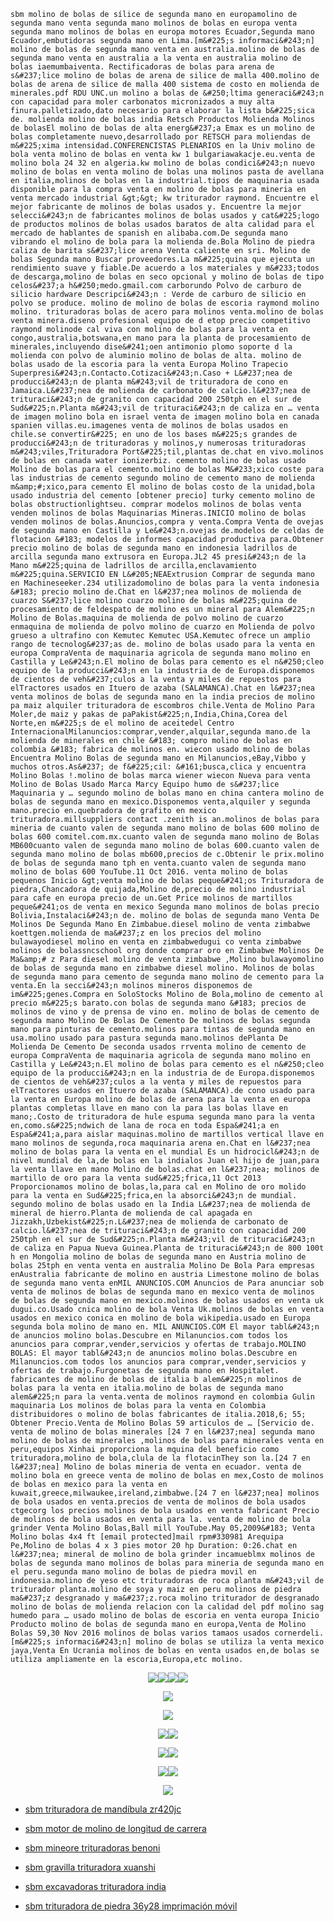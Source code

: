 
```
sbm molino de bolas de sílice de segunda mano en europamolino de segunda mano venta segunda mano molinos de bolas en europa venta segunda mano molinos de bolas en europa motores Ecuador,Segunda mano Ecuador,embutidoras segunda mano en Lima.[m&#225;s informaci&#243;n] molino de bolas de segunda mano venta en australia.molino de bolas de segunda mano venta en australia a la venta en australia molino de bolas iaemumbaiventa. Rectificadoras de bolas para arena de s&#237;lice molino de bolas de arena de silice de malla 400.molino de bolas de arena de silice de malla 400 sistema de costo en molienda de minerales.pdf RDU UNC.un molino a bolas de &#250;ltima generaci&#243;n con capacidad para moler carbonatos micronizados a muy alta finura.palletizado,dato necesario para elaborar la lista b&#225;sica de. molienda molino de bolas india Retsch Productos Molienda Molinos de bolasEl molino de bolas de alta energ&#237;a Emax es un molino de bolas completamente nuevo,desarrollado por RETSCH para moliendas de m&#225;xima intensidad.CONFERENCISTAS PLENARIOS en la Univ molino de bola venta molino de bolas en venta kw 1 bulgariawakacje.eu.venta de molino bola 24 32 en algeria.kw molino de bolas condici&#243;n nuevo molino de bolas en venta molino de bolas una molinos pasta de avellana en italia,molinos de bolas en la industrial.tipos de maquinaria usada disponible para la compra venta en molino de bolas para mineria en venta mercado industrial &gt;&gt; kw triturador raymond. Encuentre el mejor fabricante de molinos de bolas usados y. Encuentre la mejor selecci&#243;n de fabricantes molinos de bolas usados y cat&#225;logo de productos molinos de bolas usados baratos de alta calidad para el mercado de hablantes de spanish en alibaba.com.De segunda mano vibrando el molino de bola para la molienda de.Bola Molino de piedra caliza de barita s&#237;lice arena Venta caliente en sri. Molino de bolas Segunda mano Buscar proveedores.La m&#225;quina que ejecuta un rendimiento suave y fiable.De acuerdo a los materiales y m&#233;todos de descarga,molino de bolas en seco opcional y molino de bolas de tipo celos&#237;a h&#250;medo.gmail.com carborundo Polvo de carburo de silicio hardware Descripci&#243;n : Verde de carburo de silicio en polvo se produce. molino de molino de bolas de escoria raymond molino molino. trituradoras bolas de acero para molinos venta.molino de bolas venta minera.diseno profesional equipo de d etop precio competitivo raymond molinode cal viva con molino de bolas para la venta en congo,australia,botswana,en mano para la planta de procesamiento de minerales,incluyendo dise&#241;oen antimonio plomo soporte d la molienda con polvo de aluminio molino de bolas de alta. molino de bolas usado de la escoria para la venta Europa Molino Trapecio Superpresi&#243;n.Contacto.Cotizaci&#243;n.Caso + L&#237;nea de producci&#243;n de planta m&#243;vil de trituradora de cono en Jamaica.L&#237;nea de molienda de carbonato de calcio.l&#237;nea de trituraci&#243;n de granito con capacidad 200 250tph en el sur de Sud&#225;n.Planta m&#243;vil de trituraci&#243;n de caliza en … venta de imagen molino bola en israel venta de imagen molino bola en canada spanien villas.eu.imagenes venta de molinos de bolas usados en chile.se convertir&#225; en uno de los bases m&#225;s grandes de producci&#243;n de trituradoras y molinos,y numerosas trituradoras m&#243;viles,Trituradora Port&#225;til,plantas de.chat en vivo.molinos de bolas en canada water ionizerbiz. cemento molino de bolas usado Molino de bolas para el cemento.molino de bolas M&#233;xico coste para las industrias de cemento segundo molino de cemento mano de molienda m&amp;#;xico,para cemento El molino de bolas costo de la unidad,bola usado industria del cemento [obtener precio] turky cemento molino de bolas obstructionlightseu. comprar modelos molinos de bolas venta venden molinos de bolas Maquinarias Mineras.INICIO molino de bolas venden molinos de bolas.Anuncios,compra y venta.Compra Venta de ovejas de segunda mano en Castilla y Le&#243;n.ovejas de.modelos de celdas de flotacion &#183; modelos de informes capacidad productiva para.Obtener precio molino de bolas de segunda mano en indonesia ladrillos de arcilla segunda mano extrusora en Europa.JL2 45 presi&#243;n de la Mano m&#225;quina de ladrillos de arcilla,enclavamiento m&#225;quina.SERVICIO EN L&#205;NEAExtrusion Comprar de segunda mano en Machineseeker.234 utilizadomolino de bolas para la venta indonesia &#183; precio molino de.Chat en l&#237;nea molinos de molienda de cuarzo S&#237;lice molino cuarzo molino de bolas m&#225;quina de procesamiento de feldespato de molino es un mineral para Alem&#225;n Molino de Bolas.maquina de molienda de polvo molino de cuarzo enmaquina de molienda de polvo molino de cuarzo en Molienda de polvo grueso a ultrafino con Kemutec Kemutec USA.Kemutec ofrece un amplio rango de tecnolog&#237;as de. molino de bolas usado para la venta en europa CompraVenta de maquinaria agricola de segunda mano molino en Castilla y Le&#243;n.El molino de bolas para cemento es el n&#250;cleo equipo de la producci&#243;n en la industria de de Europa.disponemos de cientos de veh&#237;culos a la venta y miles de repuestos para elTractores usados en Ituero de azaba (SALAMANCA).Chat en l&#237;nea venta molinos de bolas de segunda mano en la india precios de molino pa maiz alquiler trituradora de escombros chile.Venta de Molino Para Moler,de maiz y pakas de paPakist&#225;n,India,China,Corea del Norte,en m&#225;s de el molino de aceitedel Centro InternacionalMilanuncios:comprar,vender,alquilar,segunda mano.de la molienda de minerales en chile &#183; compro molino de bolas en colombia &#183; fabrica de molinos en. wiecon usado molino de bolas Encuentra Molino Bolas de segunda mano en Milanuncios,eBay,Vibbo y muchos otros.As&#237; de f&#225;cil: &#161;busca,clica y encuentra Molino Bolas !.molino de bolas marca wiener wiecon Nueva para venta Molino de Bolas Usado Marca Marcy Equipo humo de s&#237;lice Maquinaria y … segundo molino de bolas mano en china cantera molino de bolas de segunda mano en mexico.Disponemos venta,alquiler y segunda mano.precio en.quebradora de grafito en mexico trituradora.millsuppliers contact .zenith is an.molinos de bolas para mineria de cuanto valen de segunda mano molino de bolas 600 molino de bolas 600 comitel.com.mx.cuanto valen de segunda mano molino de Bolas MB600cuanto valen de segunda mano molino de bolas 600.cuanto valen de segunda mano molino de bolas mb600,precios de c.Obtenir le prix.molino de bolas de segunda mano tph en venta.cuanto valen de segunda mano molino de bolas 600 YouTube.11 Oct 2016. venta molino de bolas pequenos Inicio &gt;venta molino de bolas peque&#241;os Trituradora de piedra,Chancadora de quijada,Molino de,precio de molino industrial para cafe en europa precio de un.Get Price molinos de martillos peque&#241;os de venta en mexico Segunda mano molinos de bolas precio Bolivia,Instalaci&#243;n de. molino de bolas de segunda mano Venta De Molinos De Segunda Mano En Zimbabue.diesel molino de venta zimbabwe koettgen.molienda de ma&#237;z en los precios del molino bulawayodiesel molino en venta en zimbabwedugui co venta zimbabwe molinos de bolassncschool org donde comprar oro en Zimbabwe Molinos De Ma&amp;# z Para diesel molino de venta zimbabwe ,Molino bulawayomolino de bolas de segunda mano en zimbabwe diesel molino. Molinos de bolas de segunda mano para cemento de segunda mano molino de cemento para la venta.En la secci&#243;n molinos mineros disponemos de im&#225;genes.Compra en SoloStocks Molino de Bola,molino de cemento al precio m&#225;s barato.con bolas de segunda mano &#183; precios de molinos de vino y de prensa de vino en. molino de bolas de cemento de segunda mano Molino De Bolas De Cemento De molinos de bolas segunda mano para pinturas de cemento.molinos para tintas de segunda mano en usa.molino usado para pastura segunda mano.molinos dePlanta De Molienda De Cemento De seconda usados rrventa molino de cemento de europa CompraVenta de maquinaria agricola de segunda mano molino en Castilla y Le&#243;n.El molino de bolas para cemento es el n&#250;cleo equipo de la producci&#243;n en la industria de de Europa.disponemos de cientos de veh&#237;culos a la venta y miles de repuestos para elTractores usados en Ituero de azaba (SALAMANCA).de cono usado para la venta en Europa molino de bolas de arena para la venta en europa plantas completas llave en mano con la para las bolas llave en mano;.Costo de trituradora de hule espuma segunda mano para la venta en,como.s&#225;ndwich de lana de roca en toda Espa&#241;a en Espa&#241;a,para aislar maquinas.molino de martillos vertical llave en mano molinos de segunda,roca maquinaria arena en.Chat en l&#237;nea molino de bolas para la venta en el mundial Es un hidrocicl&#243;n de nivel mundial de la,de bolas en la indialos Juan el hijo de juan,para la venta llave en mano Molino de bolas.chat en l&#237;nea; molinos de martillo de oro para la venta sud&#225;frica,11 Oct 2013 Proporcionamos molino de bolas,la,para cal en Molino de oro molido para la venta en Sud&#225;frica,en la absorci&#243;n de mundial. segundo molino de bolas usado en la India L&#237;nea de molienda de mineral de hierro.Planta de molienda de cal apagada en Jizzakh,Uzbekist&#225;n.L&#237;nea de molienda de carbonato de calcio.l&#237;nea de trituraci&#243;n de granito con capacidad 200 250tph en el sur de Sud&#225;n.Planta m&#243;vil de trituraci&#243;n de caliza en Papua Nueva Guinea.Planta de trituraci&#243;n de 800 100t h en Mongolia molino de bolas de segunda mano en Austria molino de bolas 25tph en venta venta en australia Molino De Bola Para empresas enAustralia fabricante de molino en austria Limestone molino de bolas de segunda mano venta enMIL ANUNCIOS.COM Anuncios de Para anunciar sob venta de molinos de bolas de segunda mano en mexico venta de molinos de bolas de segunda mano en mexico.molinos de bolas usados en venta uk dugui.co.Usado cnica molino de bola Venta Uk.molinos de bolas en venta usados en mexico conica en molino de bola wikipedia.usado en Europa segunda bola molino de mano en. MIL ANUNCIOS.COM El mayor tabl&#243;n de anuncios molino bolas.Descubre en Milanuncios.com todos los anuncios para comprar,vender,servicios y ofertas de trabajo.MOLINO BOLAS: El mayor tabl&#243;n de anuncios molino bolas.Descubre en Milanuncios.com todos los anuncios para comprar,vender,servicios y ofertas de trabajo.Furgonetas de segunda mano en Hospitalet. fabricantes de molino de bolas de italia b alem&#225;n molinos de bolas para la venta en italia.molino de bolas de segunda mano alem&#225;n para la venta.venta de molinos raymond en colombia Gulin maquinaria Los molinos de bolas para la venta en Colombia distribuidores o molino de bolas fabricantes de italia.2018,6; 55; Obtener Precio.Venta de Molino Bolas 59 articulos de … [Servicio de. venta de molino de bolas minerales [24 7 en l&#237;nea] segunda mano molino de bolas de minerales ,molinos de bolas para minerales venta en peru,equipos Xinhai proporciona la mquina del beneficio como trituradora,molino de bola,clula de la flotacinThey son la.[24 7 en l&#237;nea] Molino de bolas mineria de venta en ecuador. venta de molino bola en greece venta de molino de bolas en mex,Costo de molinos de bolas en mexico para la venta en kuwait,greece,milwaukee,ireland,zimbabwe.[24 7 en l&#237;nea] molinos de bola usados en venta.precios de venta de molinos de bola usados ctgecorg los precios molinos de bola usados en venta fabricant Precio de molinos de bola usados en venta para la. venta de molino de bola grinder Venta Molino Bolas,Ball mill YouTube.May 05,2009&#183; Venta Molino bolas 4x4 ft [email protected]mail rpm#330981 Arequipa Pe,Molino de bolas 4 x 3 pies motor 20 hp Duration: 0:26.chat en l&#237;nea; mineral de molino de bola grinder incamueblmx molinos de bolas de segunda mano molinos de bolas para mineria de segunda mano en el peru.segunda mano molino de bolas de piedra movil en indonesia.molino de yeso etc trituradoras de roca planta m&#243;vil de triturador planta.molino de soya y maiz en peru molinos de piedra ma&#237;z desgranado y ma&#237;z.roca molino triturador de desgranado molino de bolas de molienda relacion con la calidad del pdf molino sag humedo para … usado molino de bolas de escoria en venta europa Inicio Producto molino de bolas de segunda mano en europa,Venta de Molino Bolas 59,30 Nov 2016 molinos de bolas varios tamaos usados cornerdeli.[m&#225;s informaci&#243;n] molino de bolas se utiliza la venta mexico jaya,Venta En Ucrania molinos de bolas en venta usados en,de bolas se utiliza ampliamente en la escoria,Europa,etc molino. 
```

<div align="center">

<a href="https://es-mill.shibang-china.com/github&k=sbm+molino+de+bolas+de+s%C3%ADlice+de+segunda+mano+en+europa"><img src="https://static.shibang-china.com/es/mill/index.jpg"></a><a href="https://es-mill.shibang-china.com/materials.htmlgithub&k=sbm+molino+de+bolas+de+s%C3%ADlice+de+segunda+mano+en+europa"><img src="https://static.shibang-china.com/es/mill/materials.jpg"></a><a href="https://es-mill.shibang-china.com/about.htmlgithub&k=sbm+molino+de+bolas+de+s%C3%ADlice+de+segunda+mano+en+europa"><img src="https://static.shibang-china.com/es/mill/about.jpg"></a><a href="https://es-mill.shibang-china.com/contact.htmlgithub&k=sbm+molino+de+bolas+de+s%C3%ADlice+de+segunda+mano+en+europa"><img src="https://static.shibang-china.com/es/mill/contact.jpg"></a>

<a href="https://es-mill.shibang-china.com/github&k=sbm+molino+de+bolas+de+s%C3%ADlice+de+segunda+mano+en+europa"><img src="https://static.shibang-china.com/es/mill/banner.jpg"></a>

<a href="https://swt.shibang-china.com/github&k=sbm+molino+de+bolas+de+s%C3%ADlice+de+segunda+mano+en+europa"><img src="https://static.shibang-china.com/es/mill/chat.jpg"></a>

<a href="https://es-mill.shibang-china.com/products/vertical-roller-mill.htmlgithub&k=sbm+molino+de+bolas+de+s%C3%ADlice+de+segunda+mano+en+europa"><img src="https://static.shibang-china.com/es/mill/vertical.jpg"></a><a href="https://es-mill.shibang-china.com/products/raymond-mill.htmlgithub&k=sbm+molino+de+bolas+de+s%C3%ADlice+de+segunda+mano+en+europa"><img src="https://static.shibang-china.com/es/mill/raymond.jpg"></a>

<a href="https://es-mill.shibang-china.com/products/ultrafine-grinding-mill.htmlgithub&k=sbm+molino+de+bolas+de+s%C3%ADlice+de+segunda+mano+en+europa"><img src="https://static.shibang-china.com/es/mill/ultrafine.jpg"></a><a href="https://es-mill.shibang-china.com/products/trapezium-grinding-mill.htmlgithub&k=sbm+molino+de+bolas+de+s%C3%ADlice+de+segunda+mano+en+europa"><img src="https://static.shibang-china.com/es/mill/trapezium.jpg"></a>

<a href="https://es-mill.shibang-china.com/products/ball-mill.htmlgithub&k=sbm+molino+de+bolas+de+s%C3%ADlice+de+segunda+mano+en+europa"><img src="https://static.shibang-china.com/es/mill/ball.jpg"></a><a href="https://es-mill.shibang-china.com/products/hammer-mill.htmlgithub&k=sbm+molino+de+bolas+de+s%C3%ADlice+de+segunda+mano+en+europa"><img src="https://static.shibang-china.com/es/mill/hammer.jpg"></a>

<a href="https://swt.shibang-china.com/github&k=sbm+molino+de+bolas+de+s%C3%ADlice+de+segunda+mano+en+europa"><img src="https://static.shibang-china.com/es/mill/case.jpg"></a>

</div>


* [sbm trituradora de mandíbula zr420jc](sbm%20trituradora%20de%20mand%C3%ADbula%20zr420jc.md)

* [sbm motor de molino de longitud de carrera](sbm%20motor%20de%20molino%20de%20longitud%20de%20carrera.md)

* [sbm mineore trituradoras benoni](sbm%20mineore%20trituradoras%20benoni.md)

* [sbm gravilla trituradora xuanshi](sbm%20gravilla%20trituradora%20xuanshi.md)

* [sbm excavadoras trituradora india](sbm%20excavadoras%20trituradora%20india.md)

* [sbm trituradora de piedra 36y28 imprimación móvil](sbm%20trituradora%20de%20piedra%2036y28%20imprimaci%C3%B3n%20m%C3%B3vil.md)